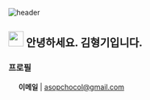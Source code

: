 ![header](https://capsule-render.vercel.app/api?type=waving&color=auto&height=500&section=header&text=Welcome&fontSize=90&animation=twinkling&desc=HyungKi%20Kim's%20Profile)

## <img src="https://media.giphy.com/media/ObNTw8Uzwy6KQ/giphy.gif" width="30px" /> 안녕하세요. 김형기입니다.

### 프로필

<img src="https://abs-0.twimg.com/emoji/v2/svg/1f4e9.svg" width="16" /> <b>이메일</b> | asopchocol@gmail.com
<br />

<!--
**asopchocol/asopchocol** is a ✨ _special_ ✨ repository because its `README.md` (this file) appears on your GitHub profile.



Here are some ideas to get you started:

- 🔭 I’m currently working on ...
- 🌱 I’m currently learning ...
- 👯 I’m looking to collaborate on ...
- 🤔 I’m looking for help with ...
- 💬 Ask me about ...
- 📫 How to reach me: ...
- 😄 Pronouns: ...
- ⚡ Fun fact: ...
-->
